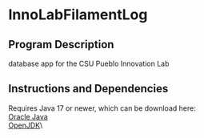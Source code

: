 # InnoLabFilamentLog

## Program Description
database app for the CSU Pueblo Innovation Lab

## Instructions and Dependencies
Requires Java 17 or newer, which can be download here:\
[Oracle Java](https://www.oracle.com/java/technologies/downloads/)\
[OpenJDK](https://openjdk.org/)\
